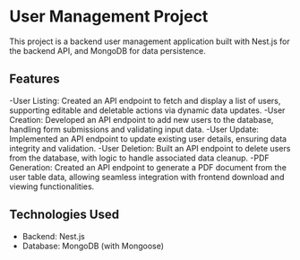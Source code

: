 # User Management Project
This project is a backend user management application built with Nest.js for the backend API, and MongoDB for data persistence.

## Features
-User Listing: Created an API endpoint to fetch and display a list of users, supporting editable and deletable actions via dynamic data updates.
-User Creation: Developed an API endpoint to add new users to the database, handling form submissions and validating input data.
-User Update: Implemented an API endpoint to update existing user details, ensuring data integrity and validation.
-User Deletion: Built an API endpoint to delete users from the database, with logic to handle associated data cleanup.
-PDF Generation: Created an API endpoint to generate a PDF document from the user table data, allowing seamless integration with frontend download and viewing functionalities.

## Technologies Used
- Backend: Nest.js
- Database: MongoDB (with Mongoose)

